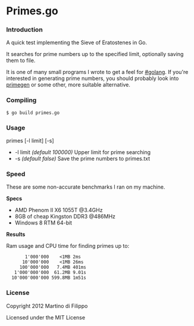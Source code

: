 Primes.go
====

### Introduction

A quick test implementing the Sieve of Eratostenes in Go.

It searches for prime numbers up to the specified limit, optionally saving them to file.

It is one of many small programs I wrote to get a feel for [#golang](http://golang.org/). If you're interested in generating prime numbers, you should probably look into [primegen](http://cr.yp.to/primegen.html) or some other, more suitable alternative.

### Compiling

    $ go build primes.go

### Usage

primes [-l limit] [-s]

  * -l limit *(default 100000)* Upper limit for prime searching
  * -s *(default false)* Save the prime numbers to primes.txt

### Speed

These are some non-accurate benchmarks I ran on my machine.

**Specs**

* AMD Phenom II X6 1055T @3.4GHz
* 8GB of cheap Kingston DDR3 @486MHz
* Windows 8 RTM 64-bit

**Results**

Ram usage and CPU time for finding primes up to:

           1'000'000    <1MB 2ms
          10'000'000    <1MB 26ms
         100'000'000   7.4MB 401ms
       1'000'000'000  61.2MB 9.01s
      10'000'000'000 599.8MB 1m51s

### License

Copyright 2012 Martino di Filippo

Licensed under the MIT License
